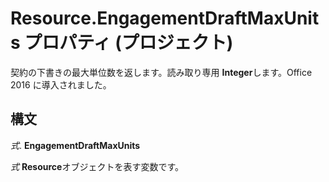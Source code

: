 
# Resource.EngagementDraftMaxUnits プロパティ (プロジェクト)

契約の下書きの最大単位数を返します。読み取り専用 **Integer**します。Office 2016 に導入されました。


## 構文

 _式_. **EngagementDraftMaxUnits**

 _式_ **Resource**オブジェクトを表す変数です。

